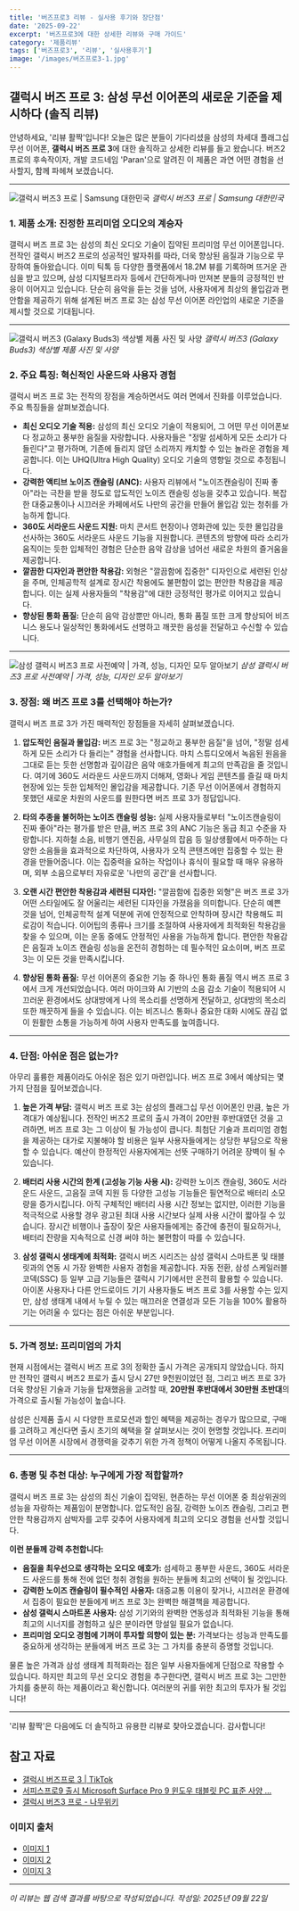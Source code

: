 ```yaml
---
title: '버즈프로3 리뷰 - 실사용 후기와 장단점'
date: '2025-09-22'
excerpt: '버즈프로3에 대한 상세한 리뷰와 구매 가이드'
category: '제품리뷰'
tags: ['버즈프로3', '리뷰', '실사용후기']
image: '/images/버즈프로3-1.jpg'
---
```


## 갤럭시 버즈 프로 3: 삼성 무선 이어폰의 새로운 기준을 제시하다 (솔직 리뷰)

안녕하세요, '리뷰 활짝'입니다! 오늘은 많은 분들이 기다리셨을 삼성의 차세대 플래그십 무선 이어폰, **갤럭시 버즈 프로 3**에 대한 솔직하고 상세한 리뷰를 들고 왔습니다. 버즈2 프로의 후속작이자, 개발 코드네임 'Paran'으로 알려진 이 제품은 과연 어떤 경험을 선사할지, 함께 파헤쳐 보겠습니다.

---

![갤럭시 버즈3 프로 | Samsung 대한민국](/images/버즈프로3-1.jpg)
*갤럭시 버즈3 프로 | Samsung 대한민국*

### 1. 제품 소개: 진정한 프리미엄 오디오의 계승자

갤럭시 버즈 프로 3는 삼성의 최신 오디오 기술이 집약된 프리미엄 무선 이어폰입니다. 전작인 갤럭시 버즈2 프로의 성공적인 발자취를 따라, 더욱 향상된 음질과 기능으로 무장하여 돌아왔습니다. 이미 틱톡 등 다양한 플랫폼에서 18.2M 뷰를 기록하며 뜨거운 관심을 받고 있으며, 삼성 디지털프라자 등에서 간단하게나마 만져본 분들의 긍정적인 반응이 이어지고 있습니다. 단순히 음악을 듣는 것을 넘어, 사용자에게 최상의 몰입감과 편안함을 제공하기 위해 설계된 버즈 프로 3는 삼성 무선 이어폰 라인업의 새로운 기준을 제시할 것으로 기대됩니다.

---

![갤럭시 버즈3 (Galaxy Buds3) 색상별 제품 사진 및 사양](/images/버즈프로3-2.png)
*갤럭시 버즈3 (Galaxy Buds3) 색상별 제품 사진 및 사양*

### 2. 주요 특징: 혁신적인 사운드와 사용자 경험

갤럭시 버즈 프로 3는 전작의 장점을 계승하면서도 여러 면에서 진화를 이루었습니다. 주요 특징들을 살펴보겠습니다.

*   **최신 오디오 기술 적용:** 삼성의 최신 오디오 기술이 적용되어, 그 어떤 무선 이어폰보다 정교하고 풍부한 음질을 자랑합니다. 사용자들은 "정말 섬세하게 모든 소리가 다 들린다"고 평가하며, 기존에 들리지 않던 소리까지 캐치할 수 있는 놀라운 경험을 제공합니다. 이는 UHQ(Ultra High Quality) 오디오 기술의 영향일 것으로 추정됩니다.
*   **강력한 액티브 노이즈 캔슬링 (ANC):** 사용자 리뷰에서 "노이즈캔슬링이 진짜 좋아"라는 극찬을 받을 정도로 압도적인 노이즈 캔슬링 성능을 갖추고 있습니다. 복잡한 대중교통이나 시끄러운 카페에서도 나만의 공간을 만들어 몰입감 있는 청취를 가능하게 합니다.
*   **360도 서라운드 사운드 지원:** 마치 콘서트 현장이나 영화관에 있는 듯한 몰입감을 선사하는 360도 서라운드 사운드 기능을 지원합니다. 콘텐츠의 방향에 따라 소리가 움직이는 듯한 입체적인 경험은 단순한 음악 감상을 넘어선 새로운 차원의 즐거움을 제공합니다.
*   **깔끔한 디자인과 편안한 착용감:** 외형은 "깔끔함에 집중한" 디자인으로 세련된 인상을 주며, 인체공학적 설계로 장시간 착용에도 불편함이 없는 편안한 착용감을 제공합니다. 이는 실제 사용자들의 "착용감"에 대한 긍정적인 평가로 이어지고 있습니다.
*   **향상된 통화 품질:** 단순히 음악 감상뿐만 아니라, 통화 품질 또한 크게 향상되어 비즈니스 용도나 일상적인 통화에서도 선명하고 깨끗한 음성을 전달하고 수신할 수 있습니다.

---

![삼성 갤럭시 버즈3 프로 사전예약 | 가격, 성능, 디자인 모두 알아보기](/images/버즈프로3-3.webp)
*삼성 갤럭시 버즈3 프로 사전예약 | 가격, 성능, 디자인 모두 알아보기*

### 3. 장점: 왜 버즈 프로 3를 선택해야 하는가?

갤럭시 버즈 프로 3가 가진 매력적인 장점들을 자세히 살펴보겠습니다.

1.  **압도적인 음질과 몰입감:** 버즈 프로 3는 "정교하고 풍부한 음질"을 넘어, "정말 섬세하게 모든 소리가 다 들리는" 경험을 선사합니다. 마치 스튜디오에서 녹음된 원음을 그대로 듣는 듯한 선명함과 깊이감은 음악 애호가들에게 최고의 만족감을 줄 것입니다. 여기에 360도 서라운드 사운드까지 더해져, 영화나 게임 콘텐츠를 즐길 때 마치 현장에 있는 듯한 입체적인 몰입감을 제공합니다. 기존 무선 이어폰에서 경험하지 못했던 새로운 차원의 사운드를 원한다면 버즈 프로 3가 정답입니다.

2.  **타의 추종을 불허하는 노이즈 캔슬링 성능:** 실제 사용자들로부터 "노이즈캔슬링이 진짜 좋아"라는 평가를 받은 만큼, 버즈 프로 3의 ANC 기능은 동급 최고 수준을 자랑합니다. 지하철 소음, 비행기 엔진음, 사무실의 잡음 등 일상생활에서 마주하는 다양한 소음들을 효과적으로 차단하여, 사용자가 오직 콘텐츠에만 집중할 수 있는 환경을 만들어줍니다. 이는 집중력을 요하는 작업이나 휴식이 필요할 때 매우 유용하며, 외부 소음으로부터 자유로운 '나만의 공간'을 선사합니다.

3.  **오랜 시간 편안한 착용감과 세련된 디자인:** "깔끔함에 집중한 외형"은 버즈 프로 3가 어떤 스타일에도 잘 어울리는 세련된 디자인을 가졌음을 의미합니다. 단순히 예쁜 것을 넘어, 인체공학적 설계 덕분에 귀에 안정적으로 안착하며 장시간 착용해도 피로감이 적습니다. 이어팁의 종류나 크기를 조절하여 사용자에게 최적화된 착용감을 찾을 수 있으며, 이는 운동 중에도 안정적인 사용을 가능하게 합니다. 편안한 착용감은 음질과 노이즈 캔슬링 성능을 온전히 경험하는 데 필수적인 요소이며, 버즈 프로 3는 이 모든 것을 만족시킵니다.

4.  **향상된 통화 품질:** 무선 이어폰의 중요한 기능 중 하나인 통화 품질 역시 버즈 프로 3에서 크게 개선되었습니다. 여러 마이크와 AI 기반의 소음 감소 기술이 적용되어 시끄러운 환경에서도 상대방에게 나의 목소리를 선명하게 전달하고, 상대방의 목소리 또한 깨끗하게 들을 수 있습니다. 이는 비즈니스 통화나 중요한 대화 시에도 끊김 없이 원활한 소통을 가능하게 하여 사용자 만족도를 높여줍니다.

---
### 4. 단점: 아쉬운 점은 없는가?

아무리 훌륭한 제품이라도 아쉬운 점은 있기 마련입니다. 버즈 프로 3에서 예상되는 몇 가지 단점을 짚어보겠습니다.

1.  **높은 가격 부담:** 갤럭시 버즈 프로 3는 삼성의 플래그십 무선 이어폰인 만큼, 높은 가격대가 예상됩니다. 전작인 버즈2 프로의 출시 가격이 20만원 후반대였던 것을 고려하면, 버즈 프로 3는 그 이상이 될 가능성이 큽니다. 최첨단 기술과 프리미엄 경험을 제공하는 대가로 지불해야 할 비용은 일부 사용자들에게는 상당한 부담으로 작용할 수 있습니다. 예산이 한정적인 사용자에게는 선뜻 구매하기 어려운 장벽이 될 수 있습니다.

2.  **배터리 사용 시간의 한계 (고성능 기능 사용 시):** 강력한 노이즈 캔슬링, 360도 서라운드 사운드, 고음질 코덱 지원 등 다양한 고성능 기능들은 필연적으로 배터리 소모량을 증가시킵니다. 아직 구체적인 배터리 사용 시간 정보는 없지만, 이러한 기능을 적극적으로 사용할 경우 광고된 최대 사용 시간보다 실제 사용 시간이 짧아질 수 있습니다. 장시간 비행이나 출장이 잦은 사용자들에게는 중간에 충전이 필요하거나, 배터리 잔량을 지속적으로 신경 써야 하는 불편함이 따를 수 있습니다.

3.  **삼성 갤럭시 생태계에 최적화:** 갤럭시 버즈 시리즈는 삼성 갤럭시 스마트폰 및 태블릿과의 연동 시 가장 완벽한 사용자 경험을 제공합니다. 자동 전환, 삼성 스케일러블 코덱(SSC) 등 일부 고급 기능들은 갤럭시 기기에서만 온전히 활용할 수 있습니다. 아이폰 사용자나 다른 안드로이드 기기 사용자들도 버즈 프로 3를 사용할 수는 있지만, 삼성 생태계 내에서 누릴 수 있는 매끄러운 연결성과 모든 기능을 100% 활용하기는 어려울 수 있다는 점은 아쉬운 부분입니다.

---
### 5. 가격 정보: 프리미엄의 가치

현재 시점에서는 갤럭시 버즈 프로 3의 정확한 출시 가격은 공개되지 않았습니다. 하지만 전작인 갤럭시 버즈2 프로가 출시 당시 27만 9천원이었던 점, 그리고 버즈 프로 3가 더욱 향상된 기술과 기능을 탑재했음을 고려할 때, **20만원 후반대에서 30만원 초반대**의 가격으로 출시될 가능성이 높습니다.

삼성은 신제품 출시 시 다양한 프로모션과 할인 혜택을 제공하는 경우가 많으므로, 구매를 고려하고 계신다면 출시 초기의 혜택을 잘 살펴보시는 것이 현명할 것입니다. 프리미엄 무선 이어폰 시장에서 경쟁력을 갖추기 위한 가격 정책이 어떻게 나올지 주목됩니다.

---
### 6. 총평 및 추천 대상: 누구에게 가장 적합할까?

갤럭시 버즈 프로 3는 삼성의 최신 기술이 집약된, 현존하는 무선 이어폰 중 최상위권의 성능을 자랑하는 제품임이 분명합니다. 압도적인 음질, 강력한 노이즈 캔슬링, 그리고 편안한 착용감까지 삼박자를 고루 갖추어 사용자에게 최고의 오디오 경험을 선사할 것입니다.

**이런 분들께 강력 추천합니다:**

*   **음질을 최우선으로 생각하는 오디오 애호가:** 섬세하고 풍부한 사운드, 360도 서라운드 사운드를 통해 전에 없던 청취 경험을 원하는 분들께 최고의 선택이 될 것입니다.
*   **강력한 노이즈 캔슬링이 필수적인 사용자:** 대중교통 이용이 잦거나, 시끄러운 환경에서 집중이 필요한 분들에게 버즈 프로 3는 완벽한 해결책을 제공합니다.
*   **삼성 갤럭시 스마트폰 사용자:** 삼성 기기와의 완벽한 연동성과 최적화된 기능을 통해 최고의 시너지를 경험하고 싶은 분이라면 망설일 필요가 없습니다.
*   **프리미엄 오디오 경험에 기꺼이 투자할 의향이 있는 분:** 가격보다는 성능과 만족도를 중요하게 생각하는 분들에게 버즈 프로 3는 그 가치를 충분히 증명할 것입니다.

물론 높은 가격과 삼성 생태계 최적화라는 점은 일부 사용자들에게 단점으로 작용할 수 있습니다. 하지만 최고의 무선 오디오 경험을 추구한다면, 갤럭시 버즈 프로 3는 그만한 가치를 충분히 하는 제품이라고 확신합니다. 여러분의 귀를 위한 최고의 투자가 될 것입니다!

---
'리뷰 활짝'은 다음에도 더 솔직하고 유용한 리뷰로 찾아오겠습니다. 감사합니다!



## 참고 자료

- [갤럭시 버즈프로 3 | TikTok](https://www.tiktok.com/discover/갤럭시-버즈프로3)
- [서피스프로9 출시 Microsoft Surface Pro 9 윈도우 태블릿 PC 표준 사양 ...](https://m.blog.naver.com/erke2000/222898841183)
- [갤럭시 버즈3 프로 - 나무위키](https://namu.wiki/w/갤럭시+버즈3+프로)

### 이미지 출처
- [이미지 1](https://images.samsung.com/kdp/static/mkt/buds/galaxy-buds/galaxy-buds3-pro/feature/galaxy-buds3-pro-highlight-slide01-startframe-pc_0710.jpg)
- [이미지 2](https://blog.kakaocdn.net/dn/bm000p/btsIwvP3pEE/dwG6H0DEdo2JFGOLhGeyMk/img.png)
- [이미지 3](https://blog.kakaocdn.net/dn/bm2BHy/btsIze8rBxj/mjlPqESfh3ccbnEkrRZttK/img.webp)


---
*이 리뷰는 웹 검색 결과를 바탕으로 작성되었습니다.*
*작성일: 2025년 09월 22일*

